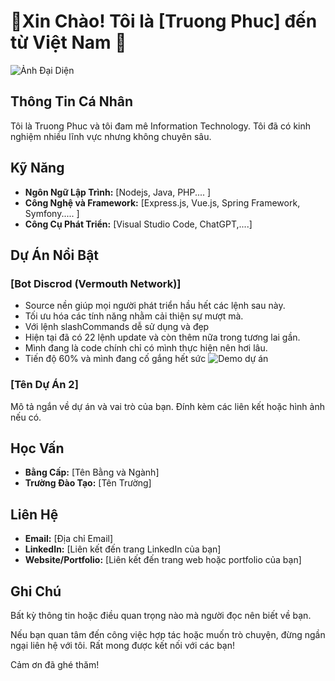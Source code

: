 # 👋Xin Chào! Tôi là [Truong Phuc] đến từ Việt Nam 💓

![Ảnh Đại Diện](https://i.imgur.com/yy8mm7w.png)

## Thông Tin Cá Nhân

Tôi là Truong Phuc và tôi đam mê Information Technology. Tôi đã có kinh nghiệm nhiều lĩnh vực nhưng không chuyên sâu.

## Kỹ Năng

- **Ngôn Ngữ Lập Trình:** [Nodejs, Java, PHP.... ]
- **Công Nghệ và Framework:** [Express.js, Vue.js, Spring Framework, Symfony..... ]
- **Công Cụ Phát Triển:** [Visual Studio Code, ChatGPT,....]

## Dự Án Nổi Bật

### [Bot Discrod (Vermouth Network)]

- Source nền giúp mọi người phát triển hầu hết các lệnh sau này.
- Tối ưu hóa các tính năng nhằm cải thiện sự mượt mà.
- Với lệnh slashCommands dễ sử dụng và đẹp
- Hiện tại đã có 22 lệnh update và còn thêm nữa trong tương lai gần.
- Mình đang là code chính chỉ có mình thực hiện nên hơi lâu.
- Tiến độ 60% và mình đang cố gắng hết sức
![Demo dự án](https://i.imgur.com/TI0UQ6P.png)
### [Tên Dự Án 2]

Mô tả ngắn về dự án và vai trò của bạn. Đính kèm các liên kết hoặc hình ảnh nếu có.

## Học Vấn

- **Bằng Cấp:** [Tên Bằng và Ngành]
- **Trường Đào Tạo:** [Tên Trường]

## Liên Hệ

- **Email:** [Địa chỉ Email]
- **LinkedIn:** [Liên kết đến trang LinkedIn của bạn]
- **Website/Portfolio:** [Liên kết đến trang web hoặc portfolio của bạn]

## Ghi Chú

Bất kỳ thông tin hoặc điều quan trọng nào mà người đọc nên biết về bạn.

Nếu bạn quan tâm đến công việc hợp tác hoặc muốn trò chuyện, đừng ngần ngại liên hệ với tôi. Rất mong được kết nối với các bạn!

Cảm ơn đã ghé thăm!


